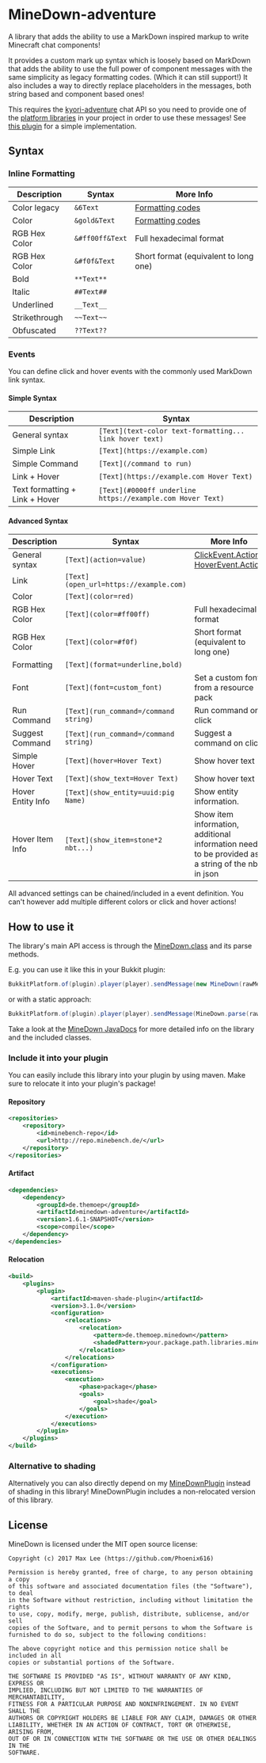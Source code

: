 # MineDown-adventure
A library that adds the ability to use a MarkDown inspired markup to write Minecraft chat components!

It provides a custom mark up syntax which is loosely based on MarkDown that adds the ability to use the full power of 
component messages with the same simplicity as legacy formatting codes. (Which it can still support!)
It also includes a way to directly replace placeholders in the messages, both string based and component based ones!

This requires the [kyori-adventure](https://github.com/KyoriPowered/adventure) chat API so you need to provide one of 
the [platform libraries](https://github.com/KyoriPowered/adventure-platform) in your project in order to use these
messages! See [this plugin](https://github.com/Phoenix616/MineDownPlugin/tree/kyori-adventure) for a simple implementation.

## Syntax

### Inline Formatting
 Description   | Syntax          | More Info
 --------------|-----------------|---------------------------------------------------------------------
 Color legacy  |` &6Text        `| [Formatting codes](https://minecraft.gamepedia.com/Formatting_codes)
 Color         |` &gold&Text    `| [Formatting codes](https://minecraft.gamepedia.com/Formatting_codes)
 RGB Hex Color |` &#ff00ff&Text `| Full hexadecimal format 
 RGB Hex Color |` &#f0f&Text    `| Short format (equivalent to long one)
 Bold          |` **Text**      `| 
 Italic        |` ##Text##      `| 
 Underlined    |` __Text__      `| 
 Strikethrough |` ~~Text~~      `| 
 Obfuscated    |` ??Text??      `| 

### Events ###
You can define click and hover events with the commonly used MarkDown link syntax.

#### Simple Syntax
 Description                    | Syntax
 -------------------------------|------------------------------------------------------------
 General syntax                 |` [Text](text-color text-formatting... link hover text)    `
 Simple Link                    |` [Text](https://example.com)                              `
 Simple Command                 |` [Text](/command to run)                                  `
 Link + Hover                   |` [Text](https://example.com Hover Text)                   `
 Text formatting + Link + Hover |` [Text](#0000ff underline https://example.com Hover Text) `
 
#### Advanced Syntax
 Description        | Syntax                                 | More Info
 -------------------|----------------------------------------|----
 General syntax     |` [Text](action=value)                 `|[ClickEvent.Action](https://github.com/KyoriPowered/adventure/blob/master/api/src/main/java/net/kyori/adventure/text/event/ClickEvent.java#L196-L222), [HoverEvent.Action](https://github.com/KyoriPowered/adventure/blob/master/api/src/main/java/net/kyori/adventure/text/event/HoverEvent.java#L311-L339)
 Link               |` [Text](open_url=https://example.com) `|
 Color              |` [Text](color=red)                    `|
 RGB Hex Color      |` [Text](color=#ff00ff)                `| Full hexadecimal format
 RGB Hex Color      |` [Text](color=#f0f)                   `| Short format (equivalent to long one)
 Formatting         |` [Text](format=underline,bold)        `|
 Font               |` [Text](font=custom_font)             `| Set a custom font from a resource pack
 Run Command        |` [Text](run_command=/command string)  `| Run command on click
 Suggest Command    |` [Text](run_command=/command string)  `| Suggest a command on click
 Simple Hover       |` [Text](hover=Hover Text)             `| Show hover text
 Hover Text         |` [Text](show_text=Hover Text)         `| Show hover text
 Hover Entity Info  |` [Text](show_entity=uuid:pig Name)    `| Show entity information.
 Hover Item Info    |` [Text](show_item=stone*2 nbt...)     `| Show item information, additional information needs to be provided as a string of the nbt in json
 
All advanced settings can be chained/included in a event definition.
You can't however add multiple different colors or click and hover actions!

## How to use it
The library's main API access is through the [MineDown.class](https://docs.minebench.de/minedown/de/themoep/minedown/MineDown.html) and its parse methods.

E.g. you can use it like this in your Bukkit plugin:
```java
BukkitPlatform.of(plugin).player(player).sendMessage(new MineDown(rawMessage).replace(replacements).toComponent());
```
or with a static approach:
```java
BukkitPlatform.of(plugin).player(player).sendMessage(MineDown.parse(rawMessage, replacements));
```

Take a look at the [MineDown JavaDocs](https://docs.minebench.de/minedown/) for more
detailed info on the library and the included classes.

### Include it into your plugin
You can easily include this library into your plugin by using maven.
Make sure to relocate it into your plugin's package!

#### Repository
```xml
<repositories>
    <repository>
        <id>minebench-repo</id>
        <url>http://repo.minebench.de/</url>
    </repository>
</repositories>
```

#### Artifact
```xml
<dependencies>
    <dependency>
        <groupId>de.themoep</groupId>
        <artifactId>minedown-adventure</artifactId>
        <version>1.6.1-SNAPSHOT</version>
        <scope>compile</scope>
    </dependency>
</dependencies>
```

#### Relocation
```xml
<build>
    <plugins>
        <plugin>
            <artifactId>maven-shade-plugin</artifactId>
            <version>3.1.0</version>
            <configuration>
                <relocations>
                    <relocation>
                        <pattern>de.themoep.minedown</pattern>
                        <shadedPattern>your.package.path.libraries.minedown</shadedPattern>
                    </relocation>
                </relocations>
            </configuration>
            <executions>
                <execution>
                    <phase>package</phase>
                    <goals>
                        <goal>shade</goal>
                    </goals>
                </execution>
            </executions>
        </plugin>
    </plugins>
</build>
```

### Alternative to shading

Alternatively you can also directly depend on my [MineDownPlugin](https://github.com/Phoenix616/MineDownPlugin/) 
instead of shading in this library! MineDownPlugin includes a non-relocated version of this library.

## License
MineDown is licensed under the MIT open source license:

```
Copyright (c) 2017 Max Lee (https://github.com/Phoenix616)

Permission is hereby granted, free of charge, to any person obtaining a copy
of this software and associated documentation files (the "Software"), to deal
in the Software without restriction, including without limitation the rights
to use, copy, modify, merge, publish, distribute, sublicense, and/or sell
copies of the Software, and to permit persons to whom the Software is
furnished to do so, subject to the following conditions:

The above copyright notice and this permission notice shall be included in all
copies or substantial portions of the Software.

THE SOFTWARE IS PROVIDED "AS IS", WITHOUT WARRANTY OF ANY KIND, EXPRESS OR
IMPLIED, INCLUDING BUT NOT LIMITED TO THE WARRANTIES OF MERCHANTABILITY,
FITNESS FOR A PARTICULAR PURPOSE AND NONINFRINGEMENT. IN NO EVENT SHALL THE
AUTHORS OR COPYRIGHT HOLDERS BE LIABLE FOR ANY CLAIM, DAMAGES OR OTHER
LIABILITY, WHETHER IN AN ACTION OF CONTRACT, TORT OR OTHERWISE, ARISING FROM,
OUT OF OR IN CONNECTION WITH THE SOFTWARE OR THE USE OR OTHER DEALINGS IN THE
SOFTWARE.
```